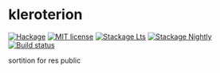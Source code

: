# kleroterion

[![Hackage](https://img.shields.io/hackage/v/kleroterion.svg)](https://hackage.haskell.org/package/kleroterion)
[![MIT license](https://img.shields.io/badge/license-MIT-blue.svg)](LICENSE)
[![Stackage Lts](http://stackage.org/package/kleroterion/badge/lts)](http://stackage.org/lts/package/kleroterion)
[![Stackage Nightly](http://stackage.org/package/kleroterion/badge/nightly)](http://stackage.org/nightly/package/kleroterion)
[![Build status](https://secure.travis-ci.org/willbasky/kleroterion.svg)](https://travis-ci.org/willbasky/kleroterion)

sortition for res public